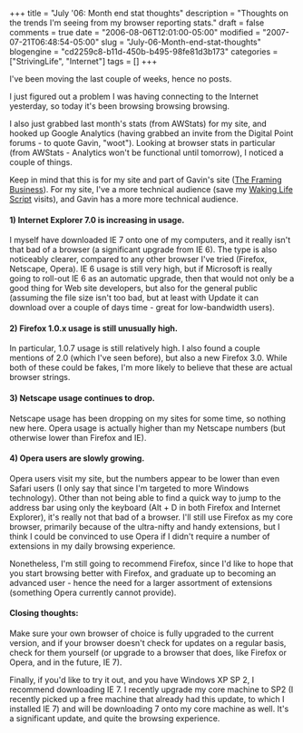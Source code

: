 +++
title = "July '06: Month end stat thoughts"
description = "Thoughts on the trends I'm seeing from my browser reporting stats."
draft = false
comments = true
date = "2006-08-06T12:01:00-05:00"
modified = "2007-07-21T06:48:54-05:00"
slug = "July-06-Month-end-stat-thoughts"
blogengine = "cd2259c8-b11d-450b-b495-98fe81d3b173"
categories = ["StrivingLife", "Internet"]
tags = []
+++

<p>
I&#39;ve been moving the last couple of weeks, hence no posts.
</p>
<p>
I just figured out a problem I was having connecting to the Internet yesterday, so today it&#39;s been browsing browsing browsing.
</p>
<p>
I also just grabbed last month&#39;s stats (from AWStats) for my site, and hooked up Google Analytics (having grabbed an invite from the Digital Point forums - to quote Gavin, &quot;woot&quot;).  Looking at browser stats in particular (from AWStats - Analytics won&#39;t be functional until tomorrow), I noticed a couple of things.<!--more--><!--adsense-->
</p>
<p>
Keep in mind that this is for my site and part of Gavin&#39;s site (<a href="http://framingbusiness.net/">The Framing Business</a>).  For my site, I&#39;ve a more technical audience (save my <a href="/waking-life-transcript-with-revisions/">Waking Life Script</a> visits), and Gavin has a more more technical audience.
</p>
<h4>1) Internet Explorer 7.0 is increasing in usage.</h4>
<p>
I myself have downloaded IE 7 onto one of my computers, and it really isn&#39;t that bad of a browser (a significant upgrade from IE 6).  The type is also noticeably clearer, compared to any other browser I&#39;ve tried (Firefox, Netscape, Opera).  IE 6 usage is still very high, but if Microsoft is really going to roll-out IE 6 as an automatic upgrade, then that would not only be a good thing for Web site developers, but also for the general public (assuming the file size isn&#39;t too bad, but at least with Update it can download over a couple of days time - great for low-bandwidth users).
</p>
<h4>2) Firefox 1.0.x usage is still unusually high.</h4>
<p>
In particular, 1.0.7 usage is still relatively high.  I also found a couple mentions of 2.0 (which I&#39;ve seen before), but also a new Firefox 3.0.  While both of these could be fakes, I&#39;m more likely to believe that these are actual browser strings.
</p>
<h4>3) Netscape usage continues to drop.</h4>
<p>
Netscape usage has been dropping on my sites for some time, so nothing new here.  Opera usage is actually higher than my Netscape numbers (but otherwise lower than Firefox and IE).
</p>
<h4>4) Opera users are slowly growing.</h4>
<p>
Opera users visit my site, but the numbers appear to be lower than even Safari users (I only say that since I&#39;m targeted to more Windows technology).  Other than not being able to find a quick way to jump to the address bar using only the keyboard (Alt + D in both Firefox and Internet Explorer), it&#39;s really not that bad of a browser.  I&#39;ll still use Firefox as my core browser, primarily because of the ultra-nifty and handy extensions, but I think I could be convinced to use Opera if I didn&#39;t require a number of extensions in my daily browsing experience.
</p>
<p>
Nonetheless, I&#39;m still going to recommend Firefox, since I&#39;d like to hope that you start browsing better with Firefox, and graduate up to becoming an advanced user - hence the need for a larger assortment of extensions (something Opera currently cannot provide).
</p>
<h4>Closing thoughts:</h4>
<p>
Make sure your own browser of choice is fully upgraded to the current version, and if your browser doesn&#39;t check for updates on a regular basis, check for them yourself (or upgrade to a browser that does, like Firefox or Opera, and in the future, IE 7).
</p>
<p>
Finally, if you&#39;d like to try it out, and you have Windows XP SP 2, I recommend downloading IE 7.  I recently upgrade my core machine to SP2 (I recently picked up a free machine that already had this update, to which I installed IE 7) and will be downloading 7 onto my core machine as well.  It&#39;s a significant update, and quite the browsing experience.
</p>

